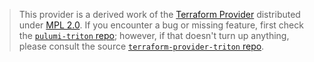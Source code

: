 > This provider is a derived work of the [Terraform Provider](https://github.com/terraform-providers/terraform-provider-triton)
> distributed under [MPL 2.0](https://www.mozilla.org/en-US/MPL/2.0/). If you encounter a bug or missing feature,
> first check the [`pulumi-triton` repo](/issues); however, if that doesn't turn up anything,
> please consult the source [`terraform-provider-triton` repo](https://github.com/terraform-providers/terraform-provider-triton/issues).
